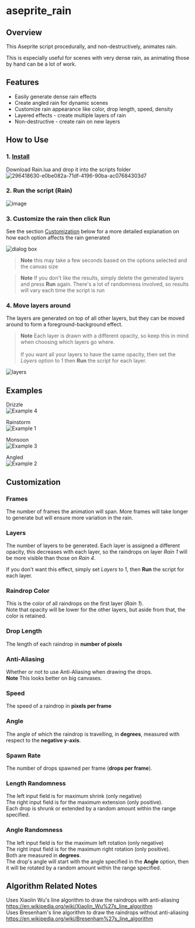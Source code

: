 # aseprite_rain
## Overview
This Aseprite script procedurally, and non-destructively, animates rain. 

This is especially useful for scenes with very dense rain, as animating those by hand can be a lot of work. 

## Features
- Easily generate dense rain effects
- Create angled rain for dynamic scenes
- Customize rain appearance like color, drop length, speed, density
- Layered effects - create multiple layers of rain
- Non-destructive - create rain on new layers

## How to Use
### 1. [Install](https://community.aseprite.org/t/aseprite-scripts-collection/3599)
Download Rain.lua and drop it into the scripts folder <br/>
![296418630-e0be082a-71df-4196-90ba-ac07684303d7](https://github.com/Arktii/aseprite_rain/assets/72131971/751bd94b-ae0d-4192-ac00-8195a502b25e)

### 2. Run the script (Rain)
![image](https://github.com/Arktii/aseprite_rain/assets/72131971/3d27ccb3-0269-4450-bb9c-5efcd857d4fb)

### 3. Customize the rain then click **Run**
See the section [Customization](#customization) below for a more detailed explanation on how each option affects the rain generated

![dialog box](https://github.com/Arktii/aseprite_rain/assets/72131971/9ca736b7-0cee-44b4-9aab-fa649488d51d)

> **Note** this may take a few seconds based on the options selected and the canvas size

> **Note** If you don't like the results, simply delete the generated layers and press **Run** again. There's a lot of randomness involved, so results will vary each time the script is run

### 4. Move layers around
The layers are generated on top of all other layers, but they can be moved around to form a foreground-background effect. 

> **Note** Each layer is drawn with a different opacity, so keep this in mind when choosing which layers go where. <br/><br/>
> If you want all your layers to have the same opacity, then set the *Layers* option to 1 then **Run** the script for each layer.

![layers](https://github.com/Arktii/aseprite_rain/assets/72131971/d3c7310a-2c0f-4f01-b2d1-0c2ffa0b6840)

## Examples
Drizzle <br/>
![Example 4](https://github.com/Arktii/aseprite_rain/assets/72131971/d88ccf70-49c9-4371-97b2-872d7f42a593)

Rainstorm <br/>
![Example 1](https://github.com/Arktii/aseprite_rain/assets/72131971/4a192c47-e9b2-401a-88aa-aa7ff5bbf95b)

Monsoon <br/>
![Example 3](https://github.com/Arktii/aseprite_rain/assets/72131971/4e8affe0-e088-4e88-a7b1-6488eea8e8fc)

Angled <br/>
![Example 2](https://github.com/Arktii/aseprite_rain/assets/72131971/824265d4-16c9-406e-93a2-8507a2e2c566)

## Customization
### Frames
The number of frames the animation will span. More frames will take longer to generate but will ensure more variation in the rain.

### Layers
The number of layers to be generated. Each layer is assigned a different opacity, this decreases with each layer, so the raindrops on layer *Rain 1* will be more visible than those on *Rain 4*.

If you don't want this effect, simply set *Layers* to 1, then **Run** the script for each layer.

### Raindrop Color
This is the color of all raindrops on the first layer (*Rain 1*).  <br/>
Note that opacity will be lower for the other layers, but aside from that, the color is retained.

### Drop Length
The length of each raindrop in **number of pixels**

### Anti-Aliasing
Whether or not to use Anti-Aliasing when drawing the drops. <br/>
**Note** This looks better on big canvases.

### Speed
The speed of a raindrop in **pixels per frame**

### Angle
The angle of which the raindrop is travelling, in **degrees**, measured with respect to the **negative y-axis**.

### Spawn Rate
The number of drops spawned per frame (**drops per frame**).

### Length Randomness
The left input field is for maximum shrink (only negative) <br/>
The right input field is for the maximum extension (only positive). <br/>
Each drop is shrunk or extended by a random amount within the range specified.

### Angle Randomness
The left input field is for the maximum left rotation (only negative) <br/>
The right input field is for the maximum right rotation (only positive). <br/>
Both are measured in **degrees**. <br/>
The drop's angle will start with the angle specified in the **Angle** option, then it will be rotated by a random amount within the range specified.

## Algorithm Related Notes
Uses Xiaolin Wu's line algorithm to draw the raindrops with anti-aliasing https://en.wikipedia.org/wiki/Xiaolin_Wu%27s_line_algorithm <br>
Uses Bresenham's line algorithm to draw the raindrops without anti-aliasing https://en.wikipedia.org/wiki/Bresenham%27s_line_algorithm <br>
